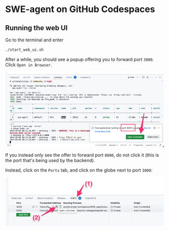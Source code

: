 # SWE-agent on GitHub Codespaces

## Running the web UI

Go to the terminal and enter

```bash
./start_web_ui.sh
```

After a while, you should see a popup offering you to forward port `3000`. Click `Open in Browser`.

![port 3000 forwarding popup](assets/open_port_default.png)


If you instead only see the offer to forward port `8000`, do not click it (this is the port that's being used by the backend).

Instead, click on the `Ports` tab, and click on the globe next to port `3000`:

![port 3000 forwarding manual](assets/open_port_in_browser.png)